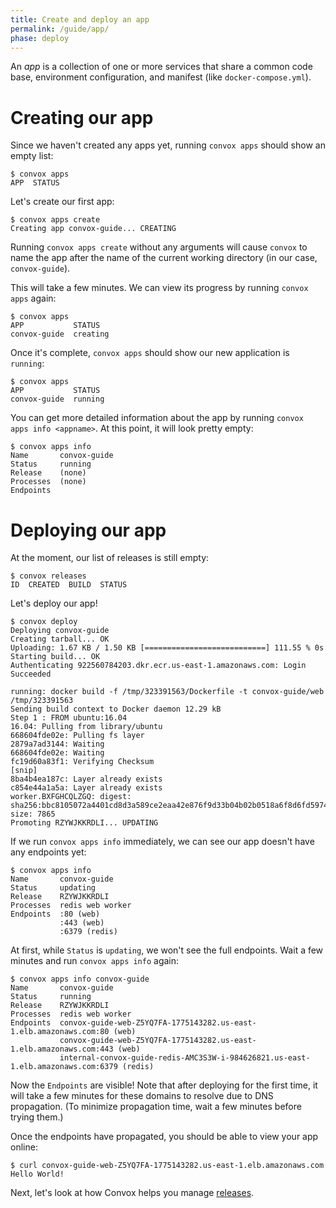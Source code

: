 ```yaml
---
title: Create and deploy an app
permalink: /guide/app/
phase: deploy
---
```


An _app_ is a collection of one or more services that share a common code base, environment configuration, and manifest (like `docker-compose.yml`).

# Creating our app

Since we haven't created any apps yet, running `convox apps` should show an empty list:

```
$ convox apps
APP  STATUS
```

Let's create our first app:

```
$ convox apps create
Creating app convox-guide... CREATING
```

Running `convox apps create` without any arguments will cause `convox` to name the app after the name of the current working directory (in our case, `convox-guide`).

This will take a few minutes. We can view its progress by running `convox apps` again:

```
$ convox apps
APP           STATUS
convox-guide  creating
```

Once it's complete, `convox apps` should show our new application is `running`:

```
$ convox apps
APP           STATUS
convox-guide  running
```

You can get more detailed information about the app by running `convox apps info <appname>`. At this point, it will look pretty empty:

```
$ convox apps info
Name       convox-guide
Status     running
Release    (none)
Processes  (none)
Endpoints  
```


# Deploying our app

At the moment, our list of releases is still empty:

```
$ convox releases
ID  CREATED  BUILD  STATUS
```

Let's deploy our app!

```
$ convox deploy
Deploying convox-guide
Creating tarball... OK
Uploading: 1.67 KB / 1.50 KB [===========================] 111.55 % 0s
Starting build... OK
Authenticating 922560784203.dkr.ecr.us-east-1.amazonaws.com: Login Succeeded

running: docker build -f /tmp/323391563/Dockerfile -t convox-guide/web /tmp/323391563
Sending build context to Docker daemon 12.29 kB
Step 1 : FROM ubuntu:16.04
16.04: Pulling from library/ubuntu
668604fde02e: Pulling fs layer
2879a7ad3144: Waiting
668604fde02e: Waiting
fc19d60a83f1: Verifying Checksum
[snip]
8ba4b4ea187c: Layer already exists
c854e44a1a5a: Layer already exists
worker.BXFGHCQLZGQ: digest: sha256:bbc8105072a4401cd8d3a589ce2eaa42e876f9d33b04b02b0518a6f8d6fd5974 size: 7865
Promoting RZYWJKKRDLI... UPDATING
```

If we run `convox apps info` immediately, we can see our app doesn't have any endpoints yet:

```
$ convox apps info
Name       convox-guide
Status     updating
Release    RZYWJKKRDLI
Processes  redis web worker
Endpoints  :80 (web)
           :443 (web)
           :6379 (redis)
```

At first, while `Status` is `updating`, we won't see the full endpoints. Wait a few minutes and run `convox apps info` again:

```
$ convox apps info convox-guide
Name       convox-guide
Status     running
Release    RZYWJKKRDLI
Processes  redis web worker
Endpoints  convox-guide-web-Z5YQ7FA-1775143282.us-east-1.elb.amazonaws.com:80 (web)
           convox-guide-web-Z5YQ7FA-1775143282.us-east-1.elb.amazonaws.com:443 (web)
           internal-convox-guide-redis-AMC3S3W-i-984626821.us-east-1.elb.amazonaws.com:6379 (redis)
```

Now the `Endpoints` are visible! Note that after deploying for the first time, it will take a few minutes for these domains to resolve due to DNS propagation. (To minimize propagation time, wait a few minutes before trying them.)

Once the endpoints have propagated, you should be able to view your app online:

```
$ curl convox-guide-web-Z5YQ7FA-1775143282.us-east-1.elb.amazonaws.com
Hello World!
```


Next, let's look at how Convox helps you manage [releases](/guide/releases).
